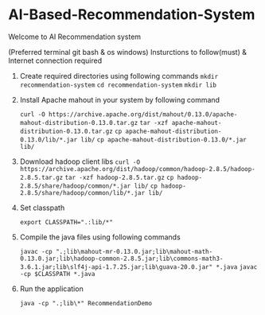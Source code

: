# AI-Based-Recommendation-System



Welcome to AI Recommendation system

(Preferred terminal git bash & os windows)
Insturctions to follow(must) & Internet connection required

 1. Create required directories using following commands 
    ```mkdir recommendation-system```
    ```cd recommendation-system```
    ```mkdir lib```

 2. Install Apache mahout in your system by following command

    ```curl -O https://archive.apache.org/dist/mahout/0.13.0/apache-mahout-distribution-0.13.0.tar.gz```
    ```tar -xzf apache-mahout-distribution-0.13.0.tar.gz```
    ```cp apache-mahout-distribution-0.13.0/lib/*.jar lib/```
    ```cp apache-mahout-distribution-0.13.0/*.jar lib/```

 3. Download hadoop client libs
    ```curl -O https://archive.apache.org/dist/hadoop/common/hadoop-2.8.5/hadoop-2.8.5.tar.gz```
    ```tar -xzf hadoop-2.8.5.tar.gz```
    ```cp hadoop-2.8.5/share/hadoop/common/*.jar lib/```
    ```cp hadoop-2.8.5/share/hadoop/common/lib/*.jar lib/```
 
 4. Set classpath

    ```export CLASSPATH=".:lib/*"```

 5. Compile the java files using following commands

    ```javac -cp ".;lib\mahout-mr-0.13.0.jar;lib\mahout-math-0.13.0.jar;lib\hadoop-common-2.8.5.jar;lib\commons-math3-3.6.1.jar;lib\slf4j-api-1.7.25.jar;lib\guava-20.0.jar" *.java```
    ```javac -cp $CLASSPATH *.java```
 
 6. Run the application 

    ```java -cp ".;lib\*" RecommendationDemo```
